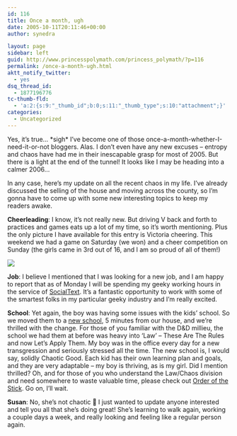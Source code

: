 ```yaml
---
id: 116
title: Once a month, ugh
date: 2005-10-11T20:11:46+00:00
author: synedra

layout: page
sidebar: left
guid: http://www.princesspolymath.com/princess_polymath/?p=116
permalink: /once-a-month-ugh.html
aktt_notify_twitter:
  - yes
dsq_thread_id:
  - 1877196776
tc-thumb-fld:
  - 'a:2:{s:9:"_thumb_id";b:0;s:11:"_thumb_type";s:10:"attachment";}'
categories:
  - Uncategorized
---
```

Yes, it&#8217;s true&#8230; \*sigh\* I&#8217;ve become one of those once-a-month-whether-I-need-it-or-not bloggers. Alas. I don&#8217;t even have any new excuses &#8211; entropy and chaos have had me in their inescapable grasp for most of 2005. But there is a light at the end of the tunnel! It looks like I may be heading into a calmer 2006&#8230;
  
In any case, here&#8217;s my update on all the recent chaos in my life. I&#8217;ve already discussed the selling of the house and moving across the county, so I&#8217;m gonna have to come up with some new interesting topics to keep my readers awake.
  
**Cheerleading**: I know, it&#8217;s not really new. But driving V back and forth to practices and games eats up a lot of my time, so it&#8217;s worth mentioning. Plus the only picture I have available for this entry is Victoria cheering. This weekend we had a game on Saturday (we won) and a cheer competition on Sunday (the girls came in 3rd out of 16, and I am so proud of all of them!)
  
![](http://www.perlgoddess.com/blog/images/Victoria.jpg)
  
**Job**: I believe I mentioned that I was looking for a new job, and I am happy to report that as of Monday I will be spending my geeky working hours in the service of [SocialText](http://www.socialtext.com/). It&#8217;s a fantastic opportunity to work with some of the smartest folks in my particular geeky industry and I&#8217;m really excited.
  
**School**: Yet again, the boy was having some issues with the kids&#8217; school. So we moved them to a [new school](http://www.aptosacademy.com/), 5 minutes from our house, and we&#8217;re thrilled with the change. For those of you familiar with the D&D millieu, the school we had them at before was heavy into &#8216;Law&#8217; &#8211; These Are The Rules and now Let&#8217;s Apply Them. My boy was in the office every day for a new transgression and seriously stressed all the time. The new school is, I would say, solidly Chaotic Good. Each kid has their own learning plan and goals, and they are very adaptable &#8211; my boy is thriving, as is my girl. Did I mention thrilled? Oh, and for those of you who understand the Law/Chaos division and need somewhere to waste valuable time, please check out [Order of the Stick](http://www.giantitp.com/cgi-bin/GiantITP/ootscript?SK=1). Go on, I&#8217;ll wait.
  
**Susan**: No, she&#8217;s not chaotic 🙂 I just wanted to update anyone interested and tell you all that she&#8217;s doing great! She&#8217;s learning to walk again, working a couple days a week, and really looking and feeling like a regular person again.